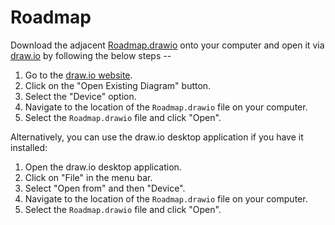 # Roadmap

Download the adjacent [Roadmap.drawio](./Roadmap.drawio) onto your computer and open it via [draw.io](https://draw.io) by following the below steps --

1. Go to the [draw.io website](https://app.diagrams.net/).
2. Click on the "Open Existing Diagram" button.
3. Select the "Device" option.
4. Navigate to the location of the `Roadmap.drawio` file on your computer.
5. Select the `Roadmap.drawio` file and click "Open".

Alternatively, you can use the draw.io desktop application if you have it installed:

1. Open the draw.io desktop application.
2. Click on "File" in the menu bar.
3. Select "Open from" and then "Device".
4. Navigate to the location of the `Roadmap.drawio` file on your computer.
5. Select the `Roadmap.drawio` file and click "Open".

